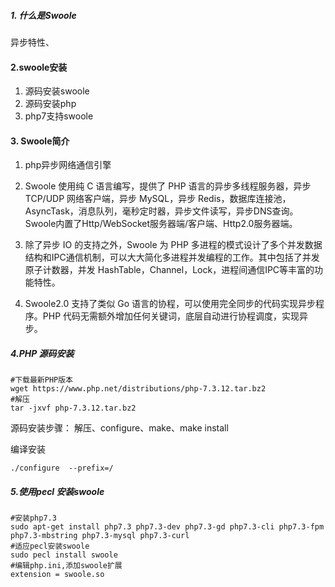 ##### 1. 什么是Swoole

异步特性、

#### 2.swoole安装

1. 源码安装swoole
2. 源码安装php
3. php7支持swoole

#### 3. Swoole简介

1.  php异步网络通信引擎
2. Swoole 使用纯 C 语言编写，提供了 PHP 语言的异步多线程服务器，异步 TCP/UDP 网络客户端，异步 MySQL，异步 Redis，数据库连接池，AsyncTask，消息队列，毫秒定时器，异步文件读写，异步DNS查询。 Swoole内置了Http/WebSocket服务器端/客户端、Http2.0服务器端。

3. 除了异步 IO 的支持之外，Swoole 为 PHP 多进程的模式设计了多个并发数据结构和IPC通信机制，可以大大简化多进程并发编程的工作。其中包括了并发原子计数器，并发 HashTable，Channel，Lock，进程间通信IPC等丰富的功能特性。

4. Swoole2.0 支持了类似 Go 语言的协程，可以使用完全同步的代码实现异步程序。PHP 代码无需额外增加任何关键词，底层自动进行协程调度，实现异步。  

##### 4.PHP 源码安装

```
#下载最新PHP版本
wget https://www.php.net/distributions/php-7.3.12.tar.bz2 
#解压 
tar -jxvf php-7.3.12.tar.bz2
```

源码安装步骤： 解压、configure、make、make install

编译安装

```
./configure  --prefix=/
```



##### 5.使用pecl 安装swoole

```
#安装php7.3
sudo apt-get install php7.3 php7.3-dev php7.3-gd php7.3-cli php7.3-fpm php7.3-mbstring php7.3-mysql php7.3-curl
#适应pecl安装swoole
sudo pecl install swoole
#编辑php.ini,添加swoole扩展
extension = swoole.so

```



